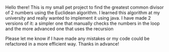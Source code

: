 Hello there! This is my small pet project to find the greatest common divisor of 2 numbers using the Euclidean algorithm.
I learned this algorithm at my university and really wanted to implement it using java. 
I have made 2 versions of it: a simpler one that manually checks the numbers in the loop and the more advanced one that uses the recursion

Please let me know if I have made any mistakes or my code could be refactored in a more efficient way. Thanks in advance!
